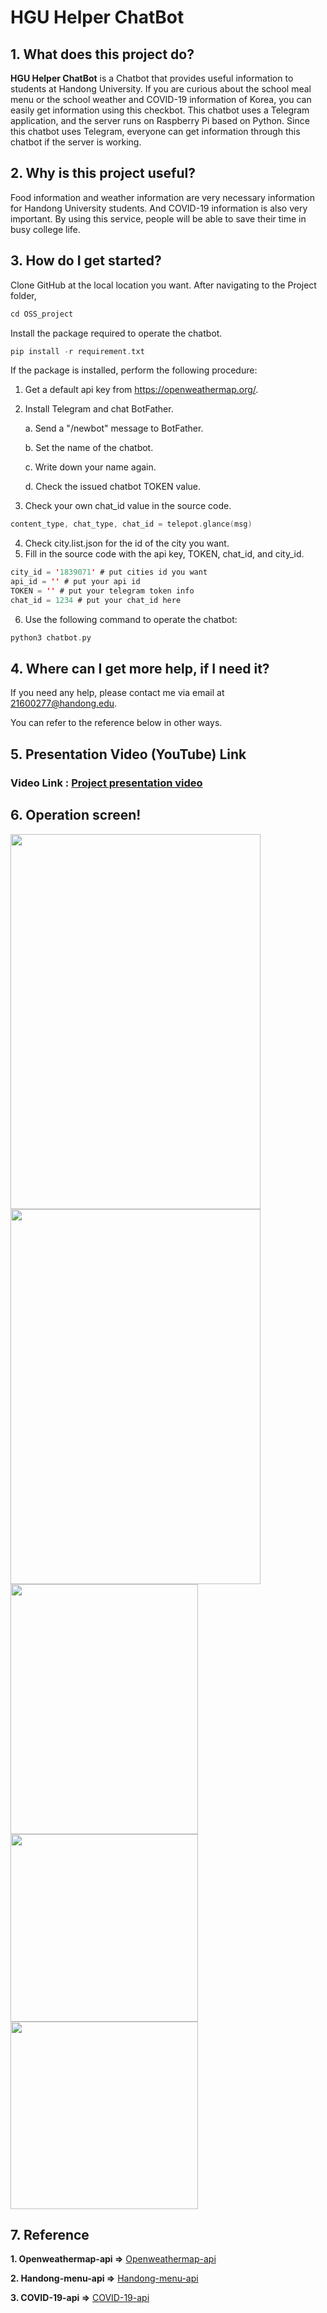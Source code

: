 # HGU Helper ChatBot
 
## 1. What does this project do?
**HGU Helper ChatBot** is a Chatbot that provides useful information to students at Handong University. If you are curious about the school meal menu or the school weather and COVID-19 information of Korea, you can easily get information using this checkbot.
This chatbot uses a Telegram application, and the server runs on Raspberry Pi based on Python. Since this chatbot uses Telegram, everyone can get information through this chatbot if the server is working.
## 2. Why is this project useful?
Food information and weather information are very necessary information for Handong University students. And COVID-19 information is also very important. By using this service, people will be able to save their time in busy college life.
## 3. How do I get started?
Clone GitHub at the local location you want.
After navigating to the Project folder,
```swift
cd OSS_project
```
Install the package required to operate the chatbot.
```swift
pip install -r requirement.txt
```
If the package is installed, perform the following procedure:
1. Get a default api key from https://openweathermap.org/.
2. Install Telegram and chat BotFather.

     a. Send a "/newbot" message to BotFather.

     b. Set the name of the chatbot.

     c. Write down your name again.

     d. Check the issued chatbot TOKEN value.

3. Check your own chat_id value in the source code.
```swift
content_type, chat_type, chat_id = telepot.glance(msg)
```
4. Check city.list.json for the id of the city you want.
5. Fill in the source code with the api key, TOKEN, chat_id, and city_id.
```swift
city_id = '1839071' # put cities id you want
api_id = '' # put your api id
TOKEN = '' # put your telegram token info
chat_id = 1234 # put your chat_id here
```
6. Use the following command to operate the chatbot:
```swift
python3 chatbot.py
```

## 4. Where can I get more help, if I need it?
If you need any help, please contact me via email at 21600277@handong.edu. 

You can refer to the reference below in other ways.
## 5. Presentation Video (YouTube) Link
### Video Link : [Project presentation video](https://youtu.be/PYt-UCfXp0w)
## 6. Operation screen!

<img src="https://user-images.githubusercontent.com/34247631/121571747-5c58eb80-ca5e-11eb-988d-be1435a1a09f.png"  width="400" height="600"><img src="https://user-images.githubusercontent.com/34247631/121571803-6d096180-ca5e-11eb-924d-85580f3fa37b.png"  width="400" height="600">
<img src="https://user-images.githubusercontent.com/34247631/121571681-4a774880-ca5e-11eb-8b36-7819fc9e4956.png"  width="300" height="400">
<img src="https://user-images.githubusercontent.com/34247631/121571885-87433f80-ca5e-11eb-89b6-ec57929ffcfc.png"  width="300" height="300">
<img src="https://user-images.githubusercontent.com/34247631/121571969-a4780e00-ca5e-11eb-8c09-e37eb38635fc.png"  width="300" height="300">

## 7. Reference
**1. Openweathermap-api =>** 
[Openweathermap-api](https://openweathermap.org/api)

**2. Handong-menu-api =>** [Handong-menu-api](http://smart.handong.edu/api/service/menu)

**3. COVID-19-api =>** [COVID-19-api](https://api.corona-19.kr/)

